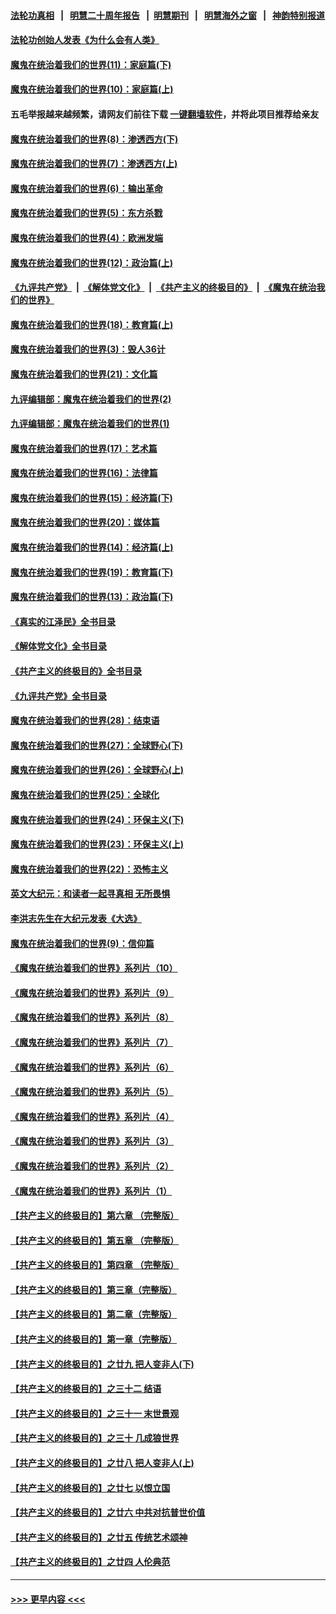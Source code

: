 #### [法轮功真相](https://github.com/gfw-breaker/truth/blob/master/README.md?t=0) &nbsp;&nbsp;|&nbsp;&nbsp; [明慧二十周年报告](https://github.com/gfw-breaker/mh-reports/blob/master/README.md?t=0) &nbsp;&nbsp;|&nbsp;&nbsp;[明慧期刊](https://github.com/gfw-breaker/mh-qikan) &nbsp;&nbsp;|&nbsp;&nbsp; [明慧海外之窗](https://github.com/gfw-breaker/mh-news/blob/master/README.md?t=0) &nbsp;&nbsp;|&nbsp;&nbsp; [神韵特别报道](https://github.com/gfw-breaker/mh-news/blob/master/shenyun.md?t=0)
#### [法轮功创始人发表《为什么会有人类》](../pages/nsc422/n13912117.md?t=04020343) 
#### [魔鬼在统治着我们的世界(11)：家庭篇(下)](../pages/nsc422/n10440961.md?t=04020343) 
#### [魔鬼在统治着我们的世界(10)：家庭篇(上)](../pages/nsc422/n10435448.md?t=04020343) 
#### 五毛举报越来越频繁，请网友们前往下载 [一键翻墙软件](https://github.com/gfw-breaker/ssr-accounts)，并将此项目推荐给亲友
#### [魔鬼在统治着我们的世界(8)：渗透西方(下)](../pages/nsc422/n10429603.md?t=04020343) 
#### [魔鬼在统治着我们的世界(7)：渗透西方(上)](../pages/nsc422/n10426013.md?t=04020343) 
#### [魔鬼在统治着我们的世界(6)：输出革命](../pages/nsc422/n10421536.md?t=04020343) 
#### [魔鬼在统治着我们的世界(5)：东方杀戮](../pages/nsc422/n10417707.md?t=04020343) 
#### [魔鬼在统治着我们的世界(4)：欧洲发端](../pages/nsc422/n10414890.md?t=04020343) 
#### [魔鬼在统治着我们的世界(12)：政治篇(上)](../pages/nsc422/n10444576.md?t=04020343) 
#### [《九评共产党》](https://github.com/begood0513/9ping.md/blob/master/README.md) &nbsp;|&nbsp; [《解体党文化》](../../../../jtdwh.md/blob/master/README.md)  &nbsp;|&nbsp; [《共产主义的终极目的》](../../../../gczydzjmd.md/blob/master/README.md) &nbsp;|&nbsp; [《魔鬼在统治我们的世界》](../../../../mgztzwmdsj.md/blob/master/README.md) 
#### [魔鬼在统治着我们的世界(18)：教育篇(上)](../pages/nsc422/n10526970.md?t=04020343) 
#### [魔鬼在统治着我们的世界(3)：毁人36计](../pages/nsc422/n10411583.md?t=04020343) 
#### [魔鬼在统治着我们的世界(21)：文化篇](../pages/nsc422/n10597706.md?t=04020343) 
#### [九评编辑部：魔鬼在统治着我们的世界(2)](../pages/nsc422/n10410036.md?t=04020343) 
#### [九评编辑部：魔鬼在统治着我们的世界(1)](../pages/nsc422/n10406825.md?t=04020343) 
#### [魔鬼在统治着我们的世界(17)：艺术篇](../pages/nsc422/n10499093.md?t=04020343) 
#### [魔鬼在统治着我们的世界(16)：法律篇](../pages/nsc422/n10485969.md?t=04020343) 
#### [魔鬼在统治着我们的世界(15)：经济篇(下)](../pages/nsc422/n10469975.md?t=04020343) 
#### [魔鬼在统治着我们的世界(20)：媒体篇](../pages/nsc422/n10586579.md?t=04020343) 
#### [魔鬼在统治着我们的世界(14)：经济篇(上)](../pages/nsc422/n10457370.md?t=04020343) 
#### [魔鬼在统治着我们的世界(19)：教育篇(下)](../pages/nsc422/n10564808.md?t=04020343) 
#### [魔鬼在统治着我们的世界(13)：政治篇(下)](../pages/nsc422/n10448270.md?t=04020343) 
#### [《真实的江泽民》全书目录](../pages/nsc422/n13721399.md?t=04020343) 
#### [《解体党文化》全书目录](../pages/nsc422/n13721157.md?t=04020343) 
#### [《共产主义的终极目的》全书目录](../pages/nsc422/n13721048.md?t=04020343) 
#### [《九评共产党》全书目录](../pages/nsc422/n13708085.md?t=04020343) 
#### [魔鬼在统治着我们的世界(28)：结束语](../pages/nsc422/n10936246.md?t=04020343) 
#### [魔鬼在统治着我们的世界(27)：全球野心(下)](../pages/nsc422/n10928319.md?t=04020343) 
#### [魔鬼在统治着我们的世界(26)：全球野心(上)](../pages/nsc422/n10900318.md?t=04020343) 
#### [魔鬼在统治着我们的世界(25)：全球化](../pages/nsc422/n10788205.md?t=04020343) 
#### [魔鬼在统治着我们的世界(24)：环保主义(下)](../pages/nsc422/n10695307.md?t=04020343) 
#### [魔鬼在统治着我们的世界(23)：环保主义(上)](../pages/nsc422/n10688613.md?t=04020343) 
#### [魔鬼在统治着我们的世界(22)：恐怖主义](../pages/nsc422/n10614727.md?t=04020343) 
#### [英文大纪元：和读者一起寻真相 无所畏惧](../pages/nsc422/n12542027.md?t=04020343) 
#### [李洪志先生在大纪元发表《大选》](../pages/nsc422/n12534746.md?t=04020343) 
#### [魔鬼在统治着我们的世界(9)：信仰篇](../pages/nsc422/n10432159.md?t=04020343) 
#### [《魔鬼在统治着我们的世界》系列片（10）](../pages/nsc422/n12292670.md?t=04020343) 
#### [《魔鬼在统治着我们的世界》系列片（9）](../pages/nsc422/n12290859.md?t=04020343) 
#### [《魔鬼在统治着我们的世界》系列片（8）](../pages/nsc422/n12287445.md?t=04020343) 
#### [《魔鬼在统治着我们的世界》系列片（7）](../pages/nsc422/n12283425.md?t=04020343) 
#### [《魔鬼在统治着我们的世界》系列片（6）](../pages/nsc422/n12282314.md?t=04020343) 
#### [《魔鬼在统治着我们的世界》系列片（5）](../pages/nsc422/n12281419.md?t=04020343) 
#### [《魔鬼在统治着我们的世界》系列片（4）](../pages/nsc422/n12274024.md?t=04020343) 
#### [《魔鬼在统治着我们的世界》系列片（3）](../pages/nsc422/n12271322.md?t=04020343) 
#### [《魔鬼在统治着我们的世界》系列片（2）](../pages/nsc422/n12269049.md?t=04020343) 
#### [《魔鬼在统治着我们的世界》系列片（1）](../pages/nsc422/n12267575.md?t=04020343) 
#### [【共产主义的终极目的】第六章 （完整版）](../pages/nsc422/n11428913.md?t=04020343) 
#### [【共产主义的终极目的】第五章 （完整版）](../pages/nsc422/n11428912.md?t=04020343) 
#### [【共产主义的终极目的】第四章 （完整版）](../pages/nsc422/n11428907.md?t=04020343) 
#### [【共产主义的终极目的】第三章（完整版）](../pages/nsc422/n11428848.md?t=04020343) 
#### [【共产主义的终极目的】第二章（完整版）](../pages/nsc422/n11428831.md?t=04020343) 
#### [【共产主义的终极目的】第一章（完整版）](../pages/nsc422/n11417651.md?t=04020343) 
#### [【共产主义的终极目的】之廿九 把人变非人(下)](../pages/nsc422/n11344140.md?t=04020343) 
#### [【共产主义的终极目的】之三十二 结语](../pages/nsc422/n11360535.md?t=04020343) 
#### [【共产主义的终极目的】之三十一 末世景观](../pages/nsc422/n11351129.md?t=04020343) 
#### [【共产主义的终极目的】之三十 几成狼世界](../pages/nsc422/n11348280.md?t=04020343) 
#### [【共产主义的终极目的】之廿八 把人变非人(上)](../pages/nsc422/n11340492.md?t=04020343) 
#### [【共产主义的终极目的】之廿七 以恨立国](../pages/nsc422/n11336944.md?t=04020343) 
#### [【共产主义的终极目的】之廿六 中共对抗普世价值](../pages/nsc422/n11324785.md?t=04020343) 
#### [【共产主义的终极目的】之廿五 传统艺术颂神](../pages/nsc422/n11296396.md?t=04020343) 
#### [【共产主义的终极目的】之廿四 人伦典范](../pages/nsc422/n11296397.md?t=04020343) 

----
#### [ >>> 更早内容 <<< ](../indexes/nsc422-earlier.md)
